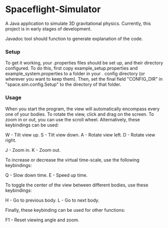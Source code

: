 # Spaceflight-Simulator
A Java application to simulate 3D gravitational physics. Currently, this project is in early 
stages of development.

Javadoc tool should function to generate explanation of the code.

### Setup
To get it working, your .properties files should be set up, and their directory configured. To 
do this, first copy example_setup.properties and example_system.properties to a folder in your .
config directory (or wherever you want to keep them). Then, set the final field "CONFIG_DIR" in 
"space.sim.config.Setup" to the directory of that folder.

### Usage
When you start the program, the view will automatically encompass every one of your bodies. To 
rotate the view, click and drag on the screen. To zoom in or out, you can use the scroll wheel. 
Alternatively, these keybindings can be used:

W - Tilt view up.
S - Tilt view down.
A - Rotate view left.
D - Rotate view right.

J - Zoom in.
K - Zoom out.

To increase or decrease the virtual time-scale, use the following keybindings:

Q - Slow down time.
E - Speed up time.

To toggle the center of the view between different bodies, use these keybindings:

H - Go to previous body.
L - Go to next body.

Finally, these keybinding can be used for other functions:

F1 - Reset viewing angle and zoom.
